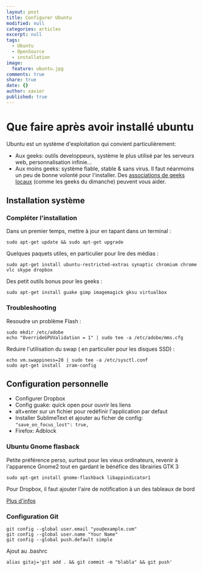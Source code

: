 ```yaml
---
layout: post
title: Configurer Ubuntu
modified: null
categories: articles
excerpt: null
tags: 
  - Ubuntu
  - OpenSource
  - installation
image: 
  feature: ubuntu.jpg
comments: true
share: true
date: {}
author: xavier
published: true
---
```


# Que faire après avoir installé ubuntu

Ubuntu est un système d'exploitation qui convient particulièrement:

* Aux geeks: outils developpeurs, système le plus utilisé par les serveurs web, personnalisation infinie...
* Aux moins geeks: système fiable, stable & sans virus. Il faut néanmoins un peu de bonne volonté pour l'installer. Des [associations de geeks locaux](https://aful.org/gul) (comme les geeks du dimanche) peuvent vous aider.

## Installation système

###  Compléter l'installation

Dans un premier temps, mettre à jour en tapant dans un terminal :

    sudo apt-get update && sudo apt-get upgrade

Quelques paquets utiles, en particulier pour lire des médias :

    sudo apt-get install ubuntu-restricted-extras synaptic chromium chrome vlc skype dropbox

Des petit outils bonus pour les geeks :

    sudo apt-get install guake gimp imagemagick gksu virtualbox

### Troubleshooting

Resoudre un problème Flash :

    sudo mkdir /etc/adobe
    echo "OverrideGPUValidation = 1" | sudo tee -a /etc/adobe/mms.cfg

Reduire l'utilisation du swap ( en particulier pour les disques SSD) :

	echo vm.swappiness=20 | sudo tee -a /etc/sysctl.conf
	sudo apt-get install  zram-config 

## Configuration personnelle

* Configurer Dropbox
* Config guake: quick open pour ouvrir les liens
* alt+enter sur un fichier pour redéfinir l'application par defaut
* Installer SublimeText et ajouter au ficher de config: `"save_on_focus_lost": true,`
* Firefox: Adblock

### Ubuntu Gnome flasback

Petite préférence perso, surtout pour les vieux ordinateurs, revenir à l'apparence Gnome2 tout en gardant le bénéfice des librairies GTK 3

	sudo apt-get install gnome-flashback libappindicator1

Pour Dropbox, il faut ajouter l'aire de notification à un des tableaux de bord

[Plus d'infos](http://www.binarytides.com/install-gnome-flashback-ubuntu/)

### Configuration Git
    git config --global user.email "you@example.com"
    git config --global user.name "Your Name"
    git config --global push.default simple

Ajout au .bashrc

    alias gitaj='git add . && git commit -m "blabla" && git push'
